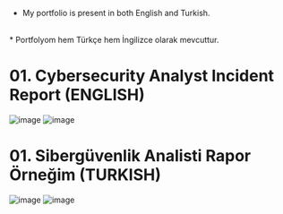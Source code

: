 
* My portfolio is present in both English and Turkish. <br>
<br>
* Portfolyom hem Türkçe hem İngilizce olarak mevcuttur.

# 01. Cybersecurity Analyst Incident Report (ENGLISH)
![image](https://github.com/user-attachments/assets/f18e0757-4b06-4f59-a3c5-23bccbcca42f)
![image](https://github.com/user-attachments/assets/54b8c59a-c239-44d2-b392-ed1cc09aeede)


# 01. Sibergüvenlik Analisti Rapor Örneğim (TURKISH)
![image](https://github.com/user-attachments/assets/42794544-c8c9-4c48-aae8-0761feefc781)
![image](https://github.com/user-attachments/assets/8ca9d8b2-fb26-4160-bcd4-f979a74e0d4b)
